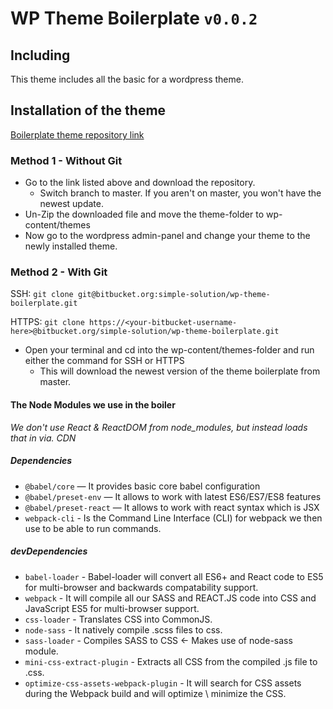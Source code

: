 # WP Theme Boilerplate ```v0.0.2```

## Including

This theme includes all the basic for a wordpress theme.

## Installation of the theme

[Boilerplate theme repository link](https://bitbucket.org/simple-solution/wp-theme-boilerplate/src/master/)

### Method 1 - Without Git

- Go to the link listed above and download the repository.
  - Switch branch to master. If you aren't on master, you won't have the newest update.
- Un-Zip the downloaded file and move the theme-folder to wp-content/themes
- Now go to the wordpress admin-panel and change your theme to the newly installed theme.

### Method 2 - With Git

SSH:   ```git clone git@bitbucket.org:simple-solution/wp-theme-boilerplate.git```

HTTPS: ```git clone https://<your-bitbucket-username-here>@bitbucket.org/simple-solution/wp-theme-boilerplate.git```

- Open your terminal and cd into the wp-content/themes-folder and run either the command for SSH or HTTPS
  - This will download the newest version of the theme boilerplate from master.

#### The Node Modules we use in the boiler

*We don't use React & ReactDOM from node_modules, but instead loads that in via. CDN*

##### Dependencies

- ```@babel/core``` — It provides basic core babel configuration
- ```@babel/preset-env``` — It allows to work with latest ES6/ES7/ES8 features
- ```@babel/preset-react``` — It allows to work with react syntax which is JSX
- ```webpack-cli``` - Is the Command Line Interface (CLI) for webpack we then use to be able to run commands.

##### devDependencies

- ```babel-loader``` - Babel-loader will convert all ES6+ and React code to ES5 for multi-browser and backwards compatability support.
- ```webpack``` - It will compile all our SASS and REACT.JS code into CSS and JavaScript ES5 for multi-browser support.
- ```css-loader``` - Translates CSS into CommonJS.
- ```node-sass``` - It natively compile .scss files to css.
- ```sass-loader``` - Compiles SASS to CSS <- Makes use of node-sass module.
- ```mini-css-extract-plugin``` - Extracts all CSS from the compiled .js file to .css.
- ```optimize-css-assets-webpack-plugin``` - It will search for CSS assets during the Webpack build and will optimize \ minimize the CSS.

